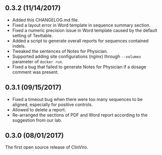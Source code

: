 ## 0.3.2 (11/14/2017)

- Added this CHANGELOG.md file.
- Fixed a layout error in Word template in sequence summary section.
- Fixed a numeric precision issue in Word template caused by the default setting of Texttable.
- Added a script to generate overall reports for sequences contained indels.
- Tweaked the sentences of Notes for Physician.
- Supported adding site configurations (nginx) through `--volumes` parameter of `docker run`.
- Fixed a bug that failed to generate Notes for Physician if a dosage comment was present.

## 0.3.1 (09/15/2017)

- Fixed a timeout bug when there were too many sequences to be aligned, especially for positive controls.
- Allowed to delete a report.
- Re-arranged the sections of PDF and Word report according to the suggestion from our lab.

## 0.3.0 (08/01/2017)

The first open source release of ClinViro.
